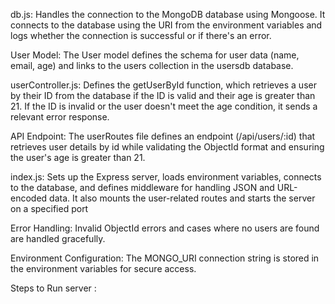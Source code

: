 db.js:
Handles the connection to the MongoDB database using Mongoose. It connects to the database using the URI from the environment variables and logs whether the connection is successful or if there's an error.

User Model: The User model defines the schema for user data (name, email, age) and links to the users collection in the usersdb database.

userController.js:
Defines the getUserById function, which retrieves a user by their ID from the database if the ID is valid and their age is greater than 21. If the ID is invalid or the user doesn't meet the age condition, it sends a relevant error response.

API Endpoint: The userRoutes file defines an endpoint (/api/users/:id) that retrieves user details by id while validating the ObjectId format and ensuring the user's age is greater than 21.

index.js:
Sets up the Express server, loads environment variables, connects to the database, and defines middleware for handling JSON and URL-encoded data. It also mounts the user-related routes and starts the server on a specified port

Error Handling: Invalid ObjectId errors and cases where no users are found are handled gracefully.

Environment Configuration: The MONGO_URI connection string is stored in the environment variables for secure access.

Steps to Run server :
>>>>>
